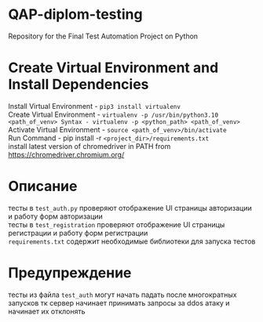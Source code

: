 # QAP-diplom-testing
Repository for the Final Test Automation Project on Python
# Create Virtual Environment and Install Dependencies
Install Virtual Environment - `pip3 install virtualenv`    
Create Virtual Environment - `virtualenv -p /usr/bin/python3.10 <path_of_venv> Syntax - virtualenv -p <python_path> <path_of_venv>`   
Activate Virtual Environment - `source <path_of_venv>/bin/activate`  
Run Command - pip install -r `<project_dir>/requirements.txt`  
install latest version of chromedriver in PATH from https://chromedriver.chromium.org/  
# Описание
тесты в  `test_auth.py` проверяют отображение UI страницы авторизации и работу форм авторизации   
тесты в  `test_registration` проверяют отображение UI страницы регистрации и работу форм регистрации   
`requirements.txt` содержит необходимые библиотеки для запуска тестов
# Предупреждение
тесты из файла `test_auth` могут начать падать после многократных запусков тк сервер начинает принимать запросы за ddos атаку и начинает их отклонять 
